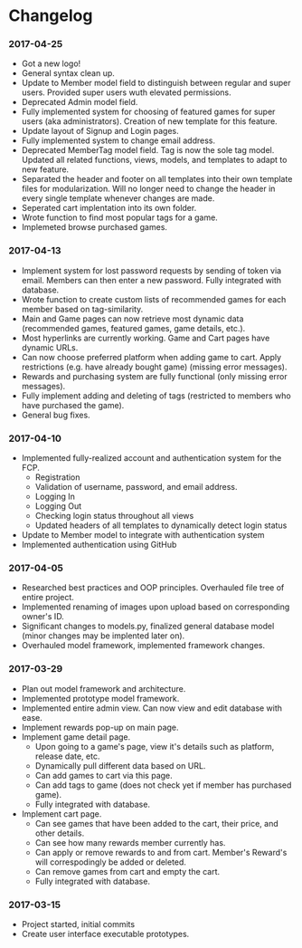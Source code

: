 # Changelog

### 2017-04-25
 - Got a new logo!
 - General syntax clean up.
 - Update to Member model field to distinguish between regular and super users. Provided super users wuth elevated permissions.
 - Deprecated Admin model field.
 - Fully implemented system for choosing of featured games for super users (aka administrators). Creation of new template for this feature.
 - Update layout of Signup and Login pages.
 - Fully implemented system to change email address.
 - Deprecated MemberTag model field. Tag is now the sole tag model. Updated all related functions, views, models, and templates to adapt to new feature.
 - Separated the header and footer on all templates into their own template files for modularization. Will no longer need to change the header in every single template whenever changes are made.
 - Seperated cart implentation into its own folder.
 - Wrote function to find most popular tags for a game.
 - Implemeted browse purchased games.


### 2017-04-13
 - Implement system for lost password requests by sending of token via email. Members can then enter a new password. Fully integrated with database.
 - Wrote function to create custom lists of recommended games for each member based on tag-similarity.
 - Main and Game pages can now retrieve most dynamic data (recommended games, featured games, game details, etc.).
 - Most hyperlinks are currently working. Game and Cart pages have dynamic URLs.
 - Can now choose preferred platform when adding game to cart. Apply restrictions (e.g. have already bought game) (missing error messages).
 - Rewards and purchasing system are fully functional (only missing error messages).
 - Fully implement adding and deleting of tags (restricted to members who have purchased the game).
 - General bug fixes.


### 2017-04-10
 - Implemented fully-realized account and authentication system for the FCP.
     - Registration
     - Validation of username, password, and email address.
     - Logging In
     - Logging Out
     - Checking login status throughout all views
     - Updated headers of all templates to dynamically detect login status
 - Update to Member model to integrate with authentication system
 - Implemented authentication using GitHub


### 2017-04-05
 - Researched best practices and OOP principles. Overhauled file tree of entire project.
 - Implemented renaming of images upon upload based on corresponding owner's ID.
 - Significant changes to models.py, finalized general database model (minor changes may be implented later on).
 - Overhauled model framework, implemented framework changes.


### 2017-03-29
 - Plan out model framework and architecture.
 - Implemented prototype model framework.
 - Implemented entire admin view. Can now view and edit database with ease.
 - Implement rewards pop-up on main page.
 - Implement game detail page.
     - Upon going to a game's page, view it's details such as platform, release date, etc.
     - Dynamically pull different data based on URL.
     - Can add games to cart via this page.
     - Can add tags to game (does not check yet if member has purchased game).
     - Fully integrated with database.
 - Implement cart page.
     - Can see games that have been added to the cart, their price, and other details.
     - Can see how many rewards member currently has.
     - Can apply or remove rewards to and from cart. Member's Reward's will correspodingly be added or deleted.
     - Can remove games from cart and empty the cart.
     - Fully integrated with database.

### 2017-03-15
 - Project started, initial commits
 - Create user interface executable prototypes.
